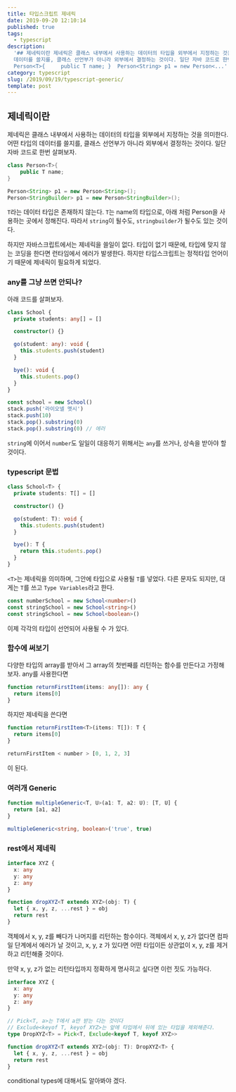 ```yaml
---
title: 타입스크립트 제네릭
date: 2019-09-20 12:10:14
published: true
tags:
  - typescript
description:
  '## 제네릭이란 제네릭은 클래스 내부에서 사용하는 데이터의 타입을 외부에서 지정하는 것을 의미한다. 어떤 타입의
  데이터를 쓸지를, 클래스 선언부가 아니라 외부에서 결정하는 것이다. 일단 자바 코드로 한번 살펴보자.  ```java class
  Person<T>{     public T name; }  Person<String> p1 = new Person<...'
category: typescript
slug: /2019/09/19/typescript-generic/
template: post
---
```


## 제네릭이란

제네릭은 클래스 내부에서 사용하는 데이터의 타입을 외부에서 지정하는 것을 의미한다. 어떤 타입의 데이터를 쓸지를, 클래스 선언부가 아니라 외부에서 결정하는 것이다. 일단 자바 코드로 한번 살펴보자.

```java
class Person<T>{
    public T name;
}

Person<String> p1 = new Person<String>();
Person<StringBuilder> p1 = new Person<StringBuilder>();
```

`T`라는 데이터 타입은 존재하지 않는다. `T`는 name의 타입으로, 아래 처럼 Person을 사용하는 곳에서 정해진다. 따라서 `string`이 될수도, `stringbuilder`가 될수도 있는 것이다.

하지만 자바스크립트에서는 제네릭을 쓸일이 없다. 타입이 없기 때문에, 타입에 맞지 않는 코딩을 한다면 런타임에서 에러가 발생한다. 하지만 타입스크립트는 정적타입 언어이기 때문에 제네릭이 필요하게 되었다.

### any를 그냥 쓰면 안되나?

아래 코드를 살펴보자.

```typescript
class School {
  private students: any[] = []

  constructor() {}

  go(student: any): void {
    this.students.push(student)
  }

  bye(): void {
    this.students.pop()
  }
}
```

```typescript
const school = new School()
stack.push('라이오넬 멧시')
stack.push(10)
stack.pop().substring(0)
stack.pop().substring(0) // 에러
```

`string`에 이어서 `number`도 일일이 대응하기 위해서는 `any`를 쓰거나, 상속을 받아야 할 것이다.

### typescript 문법

```typescript
class School<T> {
  private students: T[] = []

  constructor() {}

  go(student: T): void {
    this.students.push(student)
  }

  bye(): T {
    return this.students.pop()
  }
}
```

`<T>`는 제네릭을 의미하며, 그안에 타입으로 사용될 `T`를 넣었다. 다른 문자도 되지만, 대게는 `T`를 쓰고 `Type Variables`라고 한다.

```typescript
const numberSchool = new School<number>()
const stringSchool = new School<string>()
const stringSchool = new School<boolean>()
```

이제 각각의 타입이 선언되어 사용될 수 가 있다.

### 함수에 써보기

다양한 타입의 array를 받아서 그 array의 첫번째를 리턴하는 함수를 만든다고 가정해보자. any를 사용한다면

```typescript
function returnFirstItem(items: any[]): any {
  return items[0]
}
```

하지만 제네릭을 쓴다면

```typescript
function returnFirstItem<T>(items: T[]): T {
  return items[0]
}

returnFirstItem < number > [0, 1, 2, 3]
```

이 된다.

### 여러개 Generic

```typescript
function multipleGeneric<T, U>(a1: T, a2: U): [T, U] {
  return [a1, a2]
}

multipleGeneric<string, boolean>('true', true)
```

### rest에서 제네릭

```typescript
interface XYZ {
  x: any
  y: any
  z: any
}

function dropXYZ<T extends XYZ>(obj: T) {
  let { x, y, z, ...rest } = obj
  return rest
}
```

객체에서 x, y, z를 빼다가 나머지를 리턴하는 함수이다. 객체에서 x, y, z가 없다면 컴파일 단계에서 에러가 날 것이고, x, y, z 가 있다면 어떤 타입이든 상관없이 x, y, z를 제거하고 리턴해줄 것이다.

만약 x, y, z가 없는 리턴타입까지 정확하게 명사히고 싶다면 이런 짓도 가능하다.

```typescript
interface XYZ {
  x: any
  y: any
  z: any
}

// Pick<T, a>는 T에서 a만 받는 다는 것이다
// Exclude<keyof T, keyof XYZ>는 앞에 타입에서 뒤에 있는 타입을 제외해준다.
type DropXYZ<T> = Pick<T, Exclude<keyof T, keyof XYZ>>

function dropXYZ<T extends XYZ>(obj: T): DropXYZ<T> {
  let { x, y, z, ...rest } = obj
  return rest
}
```

conditional types에 대해서도 알아봐야 겠다.
